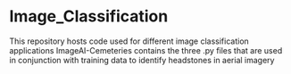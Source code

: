 # Image_Classification
This repository hosts code used for different image classification applications
ImageAI-Cemeteries contains the three .py files that are used in conjunction with training data to identify headstones in aerial imagery
